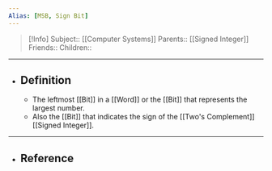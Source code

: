 ```yaml
---
Alias: [MSB, Sign Bit]
---
```

> [!Info]
> Subject:: [[Computer Systems]]
> Parents:: [[Signed Integer]]
> Friends:: 
> Children:: 
---
- ## Definition
	- The leftmost [[Bit]] in a [[Word]] or the [[Bit]] that represents the largest number.
	- Also the [[Bit]] that indicates the sign of the [[Two's Complement]] [[Signed Integer]].
---
- ## Reference